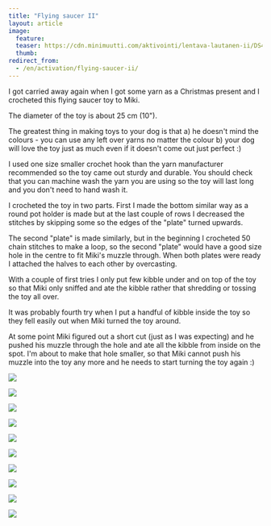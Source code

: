 ```yaml
---
title: "Flying saucer II"
layout: article
image:
  feature:
  teaser: https://cdn.minimuutti.com/aktivointi/lentava-lautanen-ii/DS45091-245px.jpg
  thumb:
redirect_from:
  - /en/activation/flying-saucer-ii/
---
```


I got carried away again when I got some yarn as a Christmas present and I crocheted this flying saucer toy to Miki.

The diameter of the toy is about 25 cm (10").

The greatest thing in making toys to your dog is that a) he doesn't mind the colours - you can use any left over yarns no matter the colour b) your dog will love the toy just as much even if it doesn't come out just perfect :)

I used one size smaller crochet hook than the yarn manufacturer recommended so the toy came out sturdy and durable. You should check that you can machine wash the yarn you are using so the toy will last long and you don't need to hand wash it.

I crocheted the toy in two parts. First I made the bottom similar way as a round pot holder is made but at the last couple of rows I decreased the stitches by skipping some so the edges of the "plate" turned upwards.

The second "plate" is made similarly, but in the beginning I crocheted 50 chain stitches to make a loop, so the second "plate" would have a good size hole in the centre to fit Miki's muzzle through. When both plates were ready I attached the halves to each other by overcasting.

With a couple of first tries I only put few kibble under and on top of the toy so that Miki only sniffed and ate the kibble rather that shredding or tossing the toy all over.

It was probably fourth try when I put a handful of kibble inside the toy so they fell easily out when Miki turned the toy around.

At some point Miki figured out a short cut (just as I was expecting) and he pushed his muzzle through the hole and ate all the kibble from inside on the spot. I'm about to make that hole smaller, so that Miki cannot push his muzzle into the toy any more and he needs to start turning the toy again :)

![](https://cdn.minimuutti.com/aktivointi/lentava-lautanen-ii/DS45155-800px.jpg)

![](https://cdn.minimuutti.com/aktivointi/lentava-lautanen-ii/DS45027-800px.jpg)

![](https://cdn.minimuutti.com/aktivointi/lentava-lautanen-ii/DS45035-800px.jpg)

![](https://cdn.minimuutti.com/aktivointi/lentava-lautanen-ii/DS45019-800px.jpg)

![](https://cdn.minimuutti.com/aktivointi/lentava-lautanen-ii/DS45091-800px.jpg)

![](https://cdn.minimuutti.com/aktivointi/lentava-lautanen-ii/DS45097-800px.jpg)

![](https://cdn.minimuutti.com/aktivointi/lentava-lautanen-ii/DS45161-800px.jpg)

![](https://cdn.minimuutti.com/aktivointi/lentava-lautanen-ii/DS45153-800px.jpg)

![](https://cdn.minimuutti.com/aktivointi/lentava-lautanen-ii/DS45354-800px.jpg)

![](https://cdn.minimuutti.com/aktivointi/lentava-lautanen-ii/Kollaasi__iso_10-800px.jpg)
